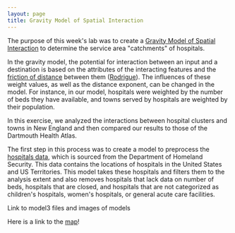 ```yaml
---
layout: page
title: Gravity Model of Spatial Interaction
---
```


The purpose of this week's lab was to create a [Gravity Model of Spatial Interaction](https://transportgeography.org/contents/methods/spatial-interactions-gravity-model/) to determine the service area "catchments" of hospitals.

In the gravity model, the potential for interaction between an input and a destination is based on the attributes of the interacting features and the [friction of distance](https://transportgeography.org/contents/methods/spatial-interactions-gravity-model/spatial-interactions-distance-decay/) between them ([Rodrigue](https://transportgeography.org/contents/methods/spatial-interactions-gravity-model/)). The influences of these weight values, as well as the distance exponent, can be changed in the model. For instance, in our model, hospitals were weighted by the number of beds they have available, and towns served by hospitals are weighted by their population.

In this exercise, we analyzed the interactions between hospital clusters and towns in New England and then compared our results to those of the Dartmouth Health Atlas.

The first step in this process was to create a model to preprocess the [hospitals data](https://hifld-geoplatform.opendata.arcgis.com/datasets/6ac5e325468c4cb9b905f1728d6fbf0f_0), which is sourced from the Department of Homeland Security. This data contains the locations of hospitals in the United States and US Territories. This model takes these hospitals and filters them to the analysis extent and also removes hospitals that lack data on number of beds, hospitals that are closed, and hospitals that are not categorized as children's hospitals, women's hospitals, or general acute care facilities.

Link to model3 files and images of models

Here is a link to the [map](assets/)!
